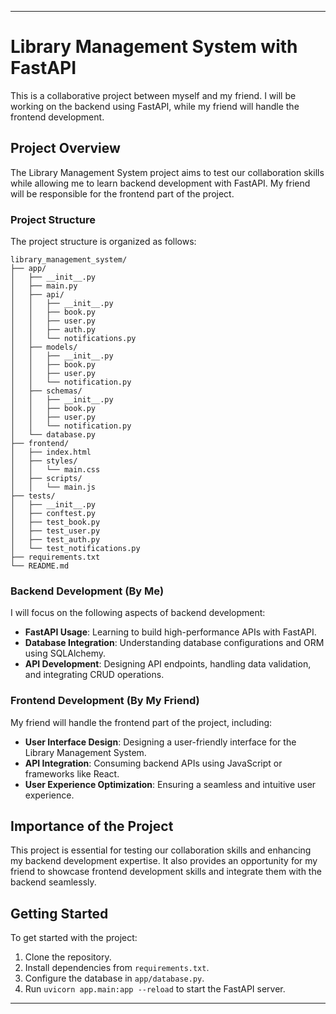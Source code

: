 
---

# Library Management System with FastAPI

This is a collaborative project between myself and my friend. I will be working on the backend using FastAPI, while my friend will handle the frontend development.

## Project Overview

The Library Management System project aims to test our collaboration skills while allowing me to learn backend development with FastAPI. My friend will be responsible for the frontend part of the project.

### Project Structure

The project structure is organized as follows:

```
library_management_system/
├── app/
│   ├── __init__.py
│   ├── main.py
│   ├── api/
│   │   ├── __init__.py
│   │   ├── book.py
│   │   ├── user.py
│   │   ├── auth.py
│   │   └── notifications.py
│   ├── models/
│   │   ├── __init__.py
│   │   ├── book.py
│   │   ├── user.py
│   │   └── notification.py
│   ├── schemas/
│   │   ├── __init__.py
│   │   ├── book.py
│   │   ├── user.py
│   │   └── notification.py
│   └── database.py
├── frontend/
│   ├── index.html
│   ├── styles/
│   │   └── main.css
│   ├── scripts/
│   │   └── main.js
├── tests/
│   ├── __init__.py
│   ├── conftest.py
│   ├── test_book.py
│   ├── test_user.py
│   ├── test_auth.py
│   └── test_notifications.py
├── requirements.txt
└── README.md

```

### Backend Development (By Me)

I will focus on the following aspects of backend development:

- **FastAPI Usage**: Learning to build high-performance APIs with FastAPI.
- **Database Integration**: Understanding database configurations and ORM using SQLAlchemy.
- **API Development**: Designing API endpoints, handling data validation, and integrating CRUD operations.

### Frontend Development (By My Friend)

My friend will handle the frontend part of the project, including:

- **User Interface Design**: Designing a user-friendly interface for the Library Management System.
- **API Integration**: Consuming backend APIs using JavaScript or frameworks like React.
- **User Experience Optimization**: Ensuring a seamless and intuitive user experience.

## Importance of the Project

This project is essential for testing our collaboration skills and enhancing my backend development expertise. It also provides an opportunity for my friend to showcase frontend development skills and integrate them with the backend seamlessly.

## Getting Started

To get started with the project:

1. Clone the repository.
2. Install dependencies from `requirements.txt`.
3. Configure the database in `app/database.py`.
4. Run `uvicorn app.main:app --reload` to start the FastAPI server.

---
